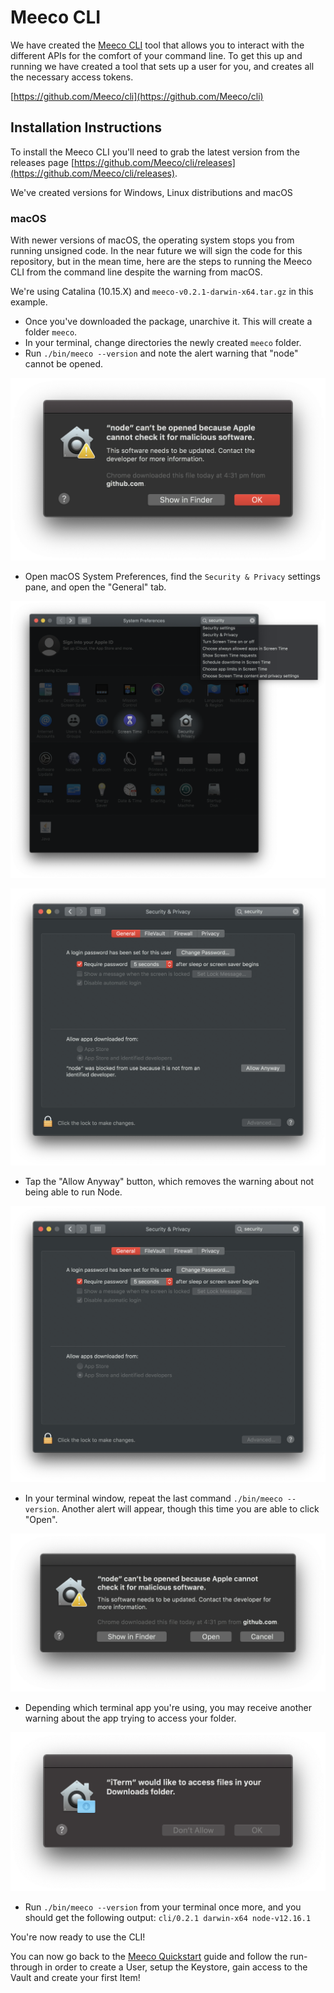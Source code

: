 # Meeco CLI

We have created the [Meeco CLI](https://github.com/Meeco/cli) tool that allows you to interact with the different APIs for the comfort of your command line. To get this up and running we have created a tool that sets up a user for you, and creates all the necessary access tokens.

[https://github.com/Meeco/cli](https://github.com/Meeco/cli)

## Installation Instructions

To install the Meeco CLI you'll need to grab the latest version from the releases page [https://github.com/Meeco/cli/releases](https://github.com/Meeco/cli/releases).

We've created versions for Windows, Linux distributions and macOS

### macOS

With newer versions of macOS, the operating system stops you from running unsigned code. In the near future we will sign the code for this repository, but in the mean time, here are the steps to running the Meeco CLI from the command line despite the warning from macOS.

We're using Catalina \(10.15.X\) and `meeco-v0.2.1-darwin-x64.tar.gz` in this example.

* Once you've downloaded the package, unarchive it. This will create a folder `meeco`.
* In your terminal, change directories the newly created `meeco` folder.
* Run `./bin/meeco --version` and note the alert warning that "node" cannot be opened.

![](../.gitbook/assets/image-2.png)

* Open macOS System Preferences, find the `Security & Privacy` settings pane, and open the "General" tab.

![](../.gitbook/assets/image-3.png)

![](../.gitbook/assets/image-4.png)

* Tap the "Allow Anyway" button, which removes the warning about not being able to run Node. 

![](../.gitbook/assets/image-5.png)

* In your terminal window, repeat the last command `./bin/meeco --version`. Another alert will appear, though this time you are able to click "Open".

![](../.gitbook/assets/image-6.png)

* Depending which terminal app you're using, you may receive another warning about the app trying to access your folder.

![This may not appear for you depending on where you unarchived the Meeco-CLI package, and whether you&apos;ve allowed your terminal app access to that folder. to the ](../.gitbook/assets/image-7.png)

* Run `./bin/meeco --version` from your terminal once more, and you should get the following output: `cli/0.2.1 darwin-x64 node-v12.16.1`

You're now ready to use the CLI!

You can now go back to the [Meeco Quickstart](quickstart.md) guide and follow the run-through in order to create a User, setup the Keystore, gain access to the Vault and create your first Item!

### 



